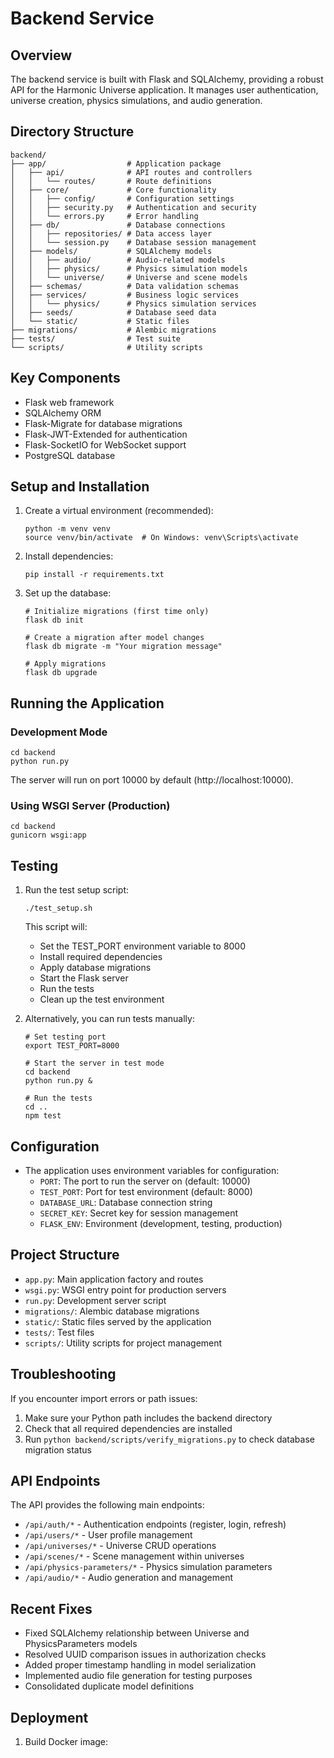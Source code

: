 # Backend Service

## Overview

The backend service is built with Flask and SQLAlchemy, providing a robust API for the Harmonic Universe application. It manages user authentication, universe creation, physics simulations, and audio generation.

## Directory Structure

```
backend/
├── app/                  # Application package
│   ├── api/              # API routes and controllers
│   │   └── routes/       # Route definitions
│   ├── core/             # Core functionality
│   │   ├── config/       # Configuration settings
│   │   ├── security.py   # Authentication and security
│   │   └── errors.py     # Error handling
│   ├── db/               # Database connections
│   │   ├── repositories/ # Data access layer
│   │   └── session.py    # Database session management
│   ├── models/           # SQLAlchemy models
│   │   ├── audio/        # Audio-related models
│   │   ├── physics/      # Physics simulation models
│   │   └── universe/     # Universe and scene models
│   ├── schemas/          # Data validation schemas
│   ├── services/         # Business logic services
│   │   └── physics/      # Physics simulation services
│   ├── seeds/            # Database seed data
│   └── static/           # Static files
├── migrations/           # Alembic migrations
├── tests/                # Test suite
└── scripts/              # Utility scripts
```

## Key Components

- Flask web framework
- SQLAlchemy ORM
- Flask-Migrate for database migrations
- Flask-JWT-Extended for authentication
- Flask-SocketIO for WebSocket support
- PostgreSQL database

## Setup and Installation

1. Create a virtual environment (recommended):

   ```
   python -m venv venv
   source venv/bin/activate  # On Windows: venv\Scripts\activate
   ```

2. Install dependencies:

   ```
   pip install -r requirements.txt
   ```

3. Set up the database:

   ```
   # Initialize migrations (first time only)
   flask db init

   # Create a migration after model changes
   flask db migrate -m "Your migration message"

   # Apply migrations
   flask db upgrade
   ```

## Running the Application

### Development Mode

```
cd backend
python run.py
```

The server will run on port 10000 by default (http://localhost:10000).

### Using WSGI Server (Production)

```
cd backend
gunicorn wsgi:app
```

## Testing

1. Run the test setup script:

   ```
   ./test_setup.sh
   ```

   This script will:

   - Set the TEST_PORT environment variable to 8000
   - Install required dependencies
   - Apply database migrations
   - Start the Flask server
   - Run the tests
   - Clean up the test environment

2. Alternatively, you can run tests manually:

   ```
   # Set testing port
   export TEST_PORT=8000

   # Start the server in test mode
   cd backend
   python run.py &

   # Run the tests
   cd ..
   npm test
   ```

## Configuration

- The application uses environment variables for configuration:
  - `PORT`: The port to run the server on (default: 10000)
  - `TEST_PORT`: Port for test environment (default: 8000)
  - `DATABASE_URL`: Database connection string
  - `SECRET_KEY`: Secret key for session management
  - `FLASK_ENV`: Environment (development, testing, production)

## Project Structure

- `app.py`: Main application factory and routes
- `wsgi.py`: WSGI entry point for production servers
- `run.py`: Development server script
- `migrations/`: Alembic database migrations
- `static/`: Static files served by the application
- `tests/`: Test files
- `scripts/`: Utility scripts for project management

## Troubleshooting

If you encounter import errors or path issues:

1. Make sure your Python path includes the backend directory
2. Check that all required dependencies are installed
3. Run `python backend/scripts/verify_migrations.py` to check database migration status

## API Endpoints

The API provides the following main endpoints:

- `/api/auth/*` - Authentication endpoints (register, login, refresh)
- `/api/users/*` - User profile management
- `/api/universes/*` - Universe CRUD operations
- `/api/scenes/*` - Scene management within universes
- `/api/physics-parameters/*` - Physics simulation parameters
- `/api/audio/*` - Audio generation and management

## Recent Fixes

- Fixed SQLAlchemy relationship between Universe and PhysicsParameters models
- Resolved UUID comparison issues in authorization checks
- Added proper timestamp handling in model serialization
- Implemented audio file generation for testing purposes
- Consolidated duplicate model definitions

## Deployment

1. Build Docker image:

```

```
